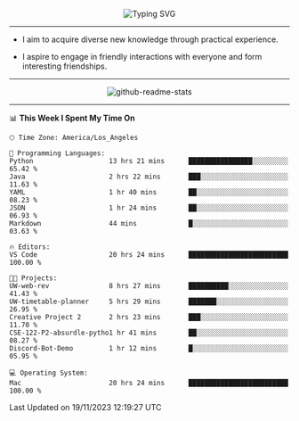 <p align="center">
  <img src="https://readme-typing-svg.demolab.com?font=Fira+Code&weight=500&size=32&duration=2500&pause=1600&center=true&vCenter=true&random=false&width=1024&height=64&lines=Hi+there+%F0%9F%91%8B;I'm+delighted+you+could+make+it+here+%F0%9F%8E%89;I'm+Harry%2C+a+college+student+still+finding+my+way" alt="Typing SVG" />
</p>


---


- I aim to acquire diverse new knowledge through practical experience.

- I aspire to engage in friendly interactions with everyone and form interesting friendships.


---


<p align="center">
  <img src="https://github-readme-stats.vercel.app/api?username=Harry-Jing&show_icons=true" alt="github-readme-stats"/>
</p>


---

<!--START_SECTION:waka-->
📊 **This Week I Spent My Time On** 

```text
🕑︎ Time Zone: America/Los_Angeles

💬 Programming Languages: 
Python                   13 hrs 21 mins      ████████████████░░░░░░░░░   65.42 % 
Java                     2 hrs 22 mins       ███░░░░░░░░░░░░░░░░░░░░░░   11.63 % 
YAML                     1 hr 40 mins        ██░░░░░░░░░░░░░░░░░░░░░░░   08.23 % 
JSON                     1 hr 24 mins        ██░░░░░░░░░░░░░░░░░░░░░░░   06.93 % 
Markdown                 44 mins             █░░░░░░░░░░░░░░░░░░░░░░░░   03.63 % 

🔥 Editors: 
VS Code                  20 hrs 24 mins      █████████████████████████   100.00 % 

🐱‍💻 Projects: 
UW-web-rev               8 hrs 27 mins       ██████████░░░░░░░░░░░░░░░   41.43 % 
UW-timetable-planner     5 hrs 29 mins       ███████░░░░░░░░░░░░░░░░░░   26.95 % 
Creative Project 2       2 hrs 23 mins       ███░░░░░░░░░░░░░░░░░░░░░░   11.70 % 
CSE-122-P2-absurdle-pytho1 hr 41 mins        ██░░░░░░░░░░░░░░░░░░░░░░░   08.27 % 
Discord-Bot-Demo         1 hr 12 mins        █░░░░░░░░░░░░░░░░░░░░░░░░   05.95 % 

💻 Operating System: 
Mac                      20 hrs 24 mins      █████████████████████████   100.00 % 
```


 Last Updated on 19/11/2023 12:19:27 UTC
<!--END_SECTION:waka-->
